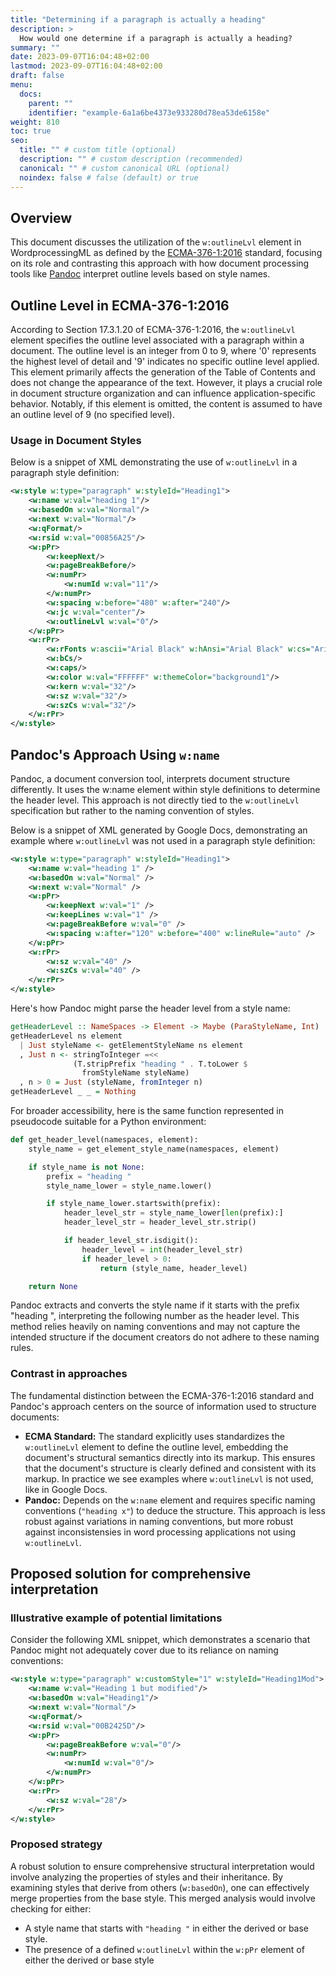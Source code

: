 ```yaml
---
title: "Determining if a paragraph is actually a heading"
description: >
  How would one determine if a paragraph is actually a heading?
summary: ""
date: 2023-09-07T16:04:48+02:00
lastmod: 2023-09-07T16:04:48+02:00
draft: false
menu:
  docs:
    parent: ""
    identifier: "example-6a1a6be4373e933280d78ea53de6158e"
weight: 810
toc: true
seo:
  title: "" # custom title (optional)
  description: "" # custom description (recommended)
  canonical: "" # custom canonical URL (optional)
  noindex: false # false (default) or true
---
```


## Overview

This document discusses the utilization of the `w:outlineLvl` element in WordprocessingML as defined by the [ECMA-376-1:2016](https://ecma-international.org/publications-and-standards/standards/ecma-376/) standard, focusing on its role and contrasting this approach with how document processing tools like [Pandoc](https://pandoc.org/) interpret outline levels based on style names.

## Outline Level in ECMA-376-1:2016

According to Section 17.3.1.20 of ECMA-376-1:2016, the `w:outlineLvl` element specifies the outline level associated with a paragraph within a document. The outline level is an integer from 0 to 9, where '0' represents the highest level of detail and '9' indicates no specific outline level applied. This element primarily affects the generation of the Table of Contents and does not change the appearance of the text. However, it plays a crucial role in document structure organization and can influence application-specific behavior. Notably, if this element is omitted, the content is assumed to have an outline level of 9 (no specified level).

### Usage in Document Styles

Below is a snippet of XML demonstrating the use of `w:outlineLvl` in a paragraph style definition:

```xml
<w:style w:type="paragraph" w:styleId="Heading1">
    <w:name w:val="heading 1"/>
    <w:basedOn w:val="Normal"/>
    <w:next w:val="Normal"/>
    <w:qFormat/>
    <w:rsid w:val="00856A25"/>
    <w:pPr>
        <w:keepNext/>
        <w:pageBreakBefore/>
        <w:numPr>
            <w:numId w:val="11"/>
        </w:numPr>
        <w:spacing w:before="480" w:after="240"/>
        <w:jc w:val="center"/>
        <w:outlineLvl w:val="0"/>
    </w:pPr>
    <w:rPr>
        <w:rFonts w:ascii="Arial Black" w:hAnsi="Arial Black" w:cs="Arial"/>
        <w:bCs/>
        <w:caps/>
        <w:color w:val="FFFFFF" w:themeColor="background1"/>
        <w:kern w:val="32"/>
        <w:sz w:val="32"/>
        <w:szCs w:val="32"/>
    </w:rPr>
</w:style>
```

## Pandoc's Approach Using `w:name`

Pandoc, a document conversion tool, interprets document structure differently. It uses the w:name element within style definitions to determine the header level. This approach is not directly tied to the `w:outlineLvl` specification but rather to the naming convention of styles.

Below is a snippet of XML generated by Google Docs, demonstrating an example where `w:outlineLvl` was not used in a paragraph style definition:

```xml
<w:style w:type="paragraph" w:styleId="Heading1">
    <w:name w:val="heading 1" />
    <w:basedOn w:val="Normal" />
    <w:next w:val="Normal" />
    <w:pPr>
        <w:keepNext w:val="1" />
        <w:keepLines w:val="1" />
        <w:pageBreakBefore w:val="0" />
        <w:spacing w:after="120" w:before="400" w:lineRule="auto" />
    </w:pPr>
    <w:rPr>
        <w:sz w:val="40" />
        <w:szCs w:val="40" />
    </w:rPr>
</w:style>
```

Here's how Pandoc might parse the header level from a style name:

```hs
getHeaderLevel :: NameSpaces -> Element -> Maybe (ParaStyleName, Int)
getHeaderLevel ns element
  | Just styleName <- getElementStyleName ns element
  , Just n <- stringToInteger =<<
              (T.stripPrefix "heading " . T.toLower $
                fromStyleName styleName)
  , n > 0 = Just (styleName, fromInteger n)
getHeaderLevel _ _ = Nothing
```

For broader accessibility, here is the same function represented in pseudocode suitable for a Python environment:

```py
def get_header_level(namespaces, element):
    style_name = get_element_style_name(namespaces, element)

    if style_name is not None:
        prefix = "heading "
        style_name_lower = style_name.lower()

        if style_name_lower.startswith(prefix):
            header_level_str = style_name_lower[len(prefix):]
            header_level_str = header_level_str.strip()

            if header_level_str.isdigit():
                header_level = int(header_level_str)
                if header_level > 0:
                    return (style_name, header_level)

    return None
```

Pandoc extracts and converts the style name if it starts with the prefix "heading ", interpreting the following number as the header level. This method relies heavily on naming conventions and may not capture the intended structure if the document creators do not adhere to these naming rules.

### Contrast in approaches

The fundamental distinction between the ECMA-376-1:2016 standard and Pandoc's approach centers on the source of information used to structure documents:

- **ECMA Standard:** The standard explicitly uses standardizes the `w:outlineLvl` element to define the outline level, embedding the document's structural semantics directly into its markup. This ensures that the document's structure is clearly defined and consistent with its markup. In practice we see examples where `w:outlineLvl` is not used, like in Google Docs.
- **Pandoc:** Depends on the `w:name` element and requires specific naming conventions (`"heading x"`) to deduce the structure. This approach is less robust against variations in naming conventions, but more robust against inconsistensies in word processing applications not using `w:outlineLvl`.

## Proposed solution for comprehensive interpretation

### Illustrative example of potential limitations

Consider the following XML snippet, which demonstrates a scenario that Pandoc might not adequately cover due to its reliance on naming conventions:

```xml
<w:style w:type="paragraph" w:customStyle="1" w:styleId="Heading1Mod">
    <w:name w:val="Heading 1 but modified"/>
    <w:basedOn w:val="Heading1"/>
    <w:next w:val="Normal"/>
    <w:qFormat/>
    <w:rsid w:val="00B2425D"/>
    <w:pPr>
        <w:pageBreakBefore w:val="0"/>
        <w:numPr>
            <w:numId w:val="0"/>
        </w:numPr>
    </w:pPr>
    <w:rPr>
        <w:sz w:val="28"/>
    </w:rPr>
</w:style>
```

### Proposed strategy

A robust solution to ensure comprehensive structural interpretation would involve analyzing the properties of styles and their inheritance. By examining styles that derive from others (`w:basedOn`), one can effectively merge properties from the base style. This merged analysis would involve checking for either:

- A style name that starts with `"heading "` in either the derived or base style.
- The presence of a defined `w:outlineLvl` within the `w:pPr` element of either the derived or base style

